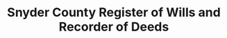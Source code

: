 ---
layout: repo
title: "Snyder County Register of Wills and Recorder of Deeds"
id: 14125
permalink: repos/14125/
---